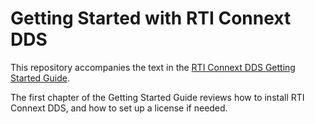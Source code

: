 # Getting Started with RTI Connext DDS 

This repository accompanies the text in the
[RTI Connext DDS Getting Started Guide](https://community.rti.com/static/documentation/connext-dds/6.0.1/doc/manuals/connext_dds/getting_started/index.html).

The first chapter of the Getting Started Guide reviews how to install RTI
Connext DDS, and how to set up a license if needed.
